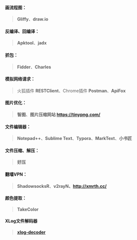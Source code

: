 #### 画流程图：

> **Gliffy**、**draw.io**

#### 反编译、回编译：

> **Apktool**、**jadx**

#### 抓包：

> **Fidder**、**Charles**

#### 模拟网络请求：

> 火狐插件 **RESTClient**、Chrome插件 **Postman**、**ApiFox**

#### 图片优化：

> **智图**、**图片压缩网站 https://tinypng.com/**

#### 文件编辑器：

> **Notepad++**、**Sublime Text**、**Typora**、**MarkText**、**小书匠**

#### 文件压缩、解压：

> **好压**

#### 翻墙VPN：

> **ShadowsocksR**、**v2rayN、http://xmrth.cc/**

#### 颜色提取：

> **TakeColor**

#### XLog文件解码器

> **[xlog-decoder](https://github.com/porum/xlog-decoder)**
